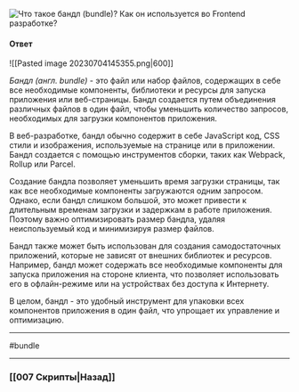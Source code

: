 ![Что такое бандл (bundle)? Как он используется во Frontend разработке?](https://youtu.be/Sw4BlFLj2dg?t=723)

#### Ответ

![[Pasted image 20230704145355.png|600]]

*Бандл (англ. bundle)* - это файл или набор файлов, содержащих в себе все необходимые компоненты, библиотеки и ресурсы для запуска приложения или веб-страницы. Бандл создается путем объединения различных файлов в один файл, чтобы уменьшить количество запросов, необходимых для загрузки компонентов приложения.

В веб-разработке, бандл обычно содержит в себе JavaScript код, CSS стили и изображения, используемые на странице или в приложении. Бандл создается с помощью инструментов сборки, таких как Webpack, Rollup или Parcel.

Создание бандла позволяет уменьшить время загрузки страницы, так как все необходимые компоненты загружаются одним запросом. Однако, если бандл слишком большой, это может привести к длительным временам загрузки и задержкам в работе приложения. Поэтому важно оптимизировать размер бандла, удаляя неиспользуемый код и минимизируя размер файлов.

Бандл также может быть использован для создания самодостаточных приложений, которые не зависят от внешних библиотек и ресурсов. Например, бандл может содержать все необходимые компоненты для запуска приложения на стороне клиента, что позволяет использовать его в офлайн-режиме или на устройствах без доступа к Интернету.

В целом, бандл - это удобный инструмент для упаковки всех компонентов приложения в один файл, что упрощает их управление и оптимизацию.

___
#bundle

___

### [[007 Скрипты|Назад]]